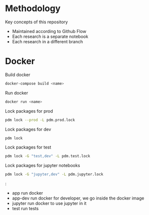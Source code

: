 # Methodology

Key concepts of this repository
- Maintained according to Github Flow
- Each research is a separate notebook
- Each research in a different branch

# Docker

Build docker
```bash
docker-compose build <name>
```

Run docker
```bash
docker run <name>
```

Lock packages for prod
```bash
pdm lock --prod -L pdm.prod.lock
```
Lock packages for dev
```bash
pdm lock
```
Lock packages for test
```bash
pdm lock -G "test,dev" -L pdm.test.lock
```

Lock packages for jupyter notebooks
```bash
pdm lock -G "jupyter,dev" -L pdm.jupyter.lock
```

<name>:
- app
run docker
- app-dev
run docker for developer, we go inside the docker image
- jupyter
run docker to use jupyter in it
- test
run tests
